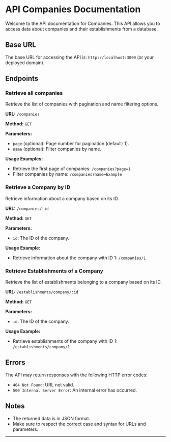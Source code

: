 # API Companies Documentation

Welcome to the API documentation for Companies. This API allows you to access data about companies and their establishments from a database.

## Base URL

The base URL for accessing the API is: `http://localhost:3000` (or your deployed domain).

## Endpoints

### Retrieve all companies

Retrieve the list of companies with pagination and name filtering options.

**URL:** `/companies`

**Method:** `GET`

**Parameters:**
- `page` (optional): Page number for pagination (default: 1).
- `name` (optional): Filter companies by name.

**Usage Examples:**
- Retrieve the first page of companies: `/companies?page=1`
- Filter companies by name: `/companies?name=Example`

### Retrieve a Company by ID

Retrieve information about a company based on its ID.

**URL:** `/companies/:id`

**Method:** `GET`

**Parameters:**
- `id`: The ID of the company.

**Usage Example:**
- Retrieve information about the company with ID 1: `/companies/1`

### Retrieve Establishments of a Company

Retrieve the list of establishments belonging to a company based on its ID.

**URL:** `/establishments/company/:id`

**Method:** `GET`

**Parameters:**
- `id`: The ID of the company.

**Usage Example:**
- Retrieve establishments of the company with ID 1: `/establishments/company/1`

## Errors

The API may return responses with the following HTTP error codes:

- `404 Not Found`: URL not valid.
- `500 Internal Server Error`: An internal error has occurred.

## Notes

- The returned data is in JSON format.
- Make sure to respect the correct case and syntax for URLs and parameters.

---